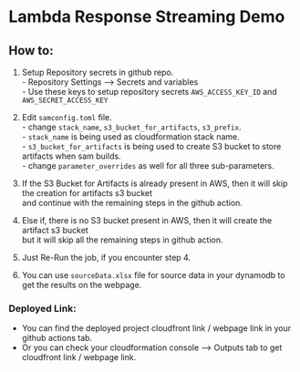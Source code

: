 # Lambda Response Streaming Demo

## How to:
  1. Setup Repository secrets in github repo.\
    -   Repository Settings --> Secrets and variables\
    -   Use these keys to setup repository secrets `AWS_ACCESS_KEY_ID` and `AWS_SECRET_ACCESS_KEY`

  2. Edit `samconfig.toml` file.\
    -   change `stack_name`, `s3_bucket_for_artifacts`, `s3_prefix`.\
    -   `stack_name` is being used as cloudformation stack name.\
    -   `s3_bucket_for_artifacts` is being used to create S3 bucket to store artifacts when sam builds.\
    -   change `parameter_overrides` as well for all three sub-parameters.

  3. If the S3 Bucket for Artifacts is already present in AWS, then it will skip the creation for artifacts s3 bucket \
     and continue with the remaining steps in the github action.

  4. Else if, there is no S3 bucket present in AWS, then it will create the artifact s3 bucket\
     but it will skip all the remaining steps in github action.
     
  5. Just Re-Run the job, if you encounter step 4.
   
  6. You can use `sourceData.xlsx` file for source data in your dynamodb to get the results on the webpage.

### Deployed Link:
- You can find the deployed project cloudfront link / webpage link in your github actions tab.
- Or you can check your cloudformation console --> Outputs tab to get cloudfront link / webpage link.